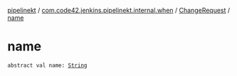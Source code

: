 [pipelinekt](../../index.md) / [com.code42.jenkins.pipelinekt.internal.when](../index.md) / [ChangeRequest](index.md) / [name](./name.md)

# name

`abstract val name: `[`String`](https://kotlinlang.org/api/latest/jvm/stdlib/kotlin/-string/index.html)
